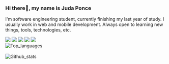### Hi there👋, my name is Juda Ponce
I'm software engineering student, currently finishing my last year of study. I usually work in web and mobile development. Always open to learning new things, tools, technologies, etc.

<img src= "https://img.shields.io/badge/-JAVASCRIPT-F7DF1E?logo=javascript&logoColor=fff"/> <img src = "https://img.shields.io/badge/-REACT-61DAFB?logo=react&logoColor=fff"/> <img src = "https://img.shields.io/badge/-CSS-1572B6?logo=css&logoColor=fff"/> <img src ="https://img.shields.io/badge/-HTML-E34F26?logo=html&logoColor=fff"/> <img src="https://img.shields.io/badge/-C++-00599C?logo=c++&logoColor=fff"/>
<br>
![Top_languages](https://github-readme-stats.vercel.app/api/top-langs/?username=judaaaron&layout=compact&langs_count=8&theme=dark)
<br>
<br>
![Github_stats](https://github-readme-stats.vercel.app/api?username=judaaaron&show_icons=true&theme=dark)
<!--
**judaaaron/judaaaron** is a ✨ _special_ ✨ repository because its `README.md` (this file) appears on your GitHub profile.

Here are some ideas to get you started:

- 🔭 I’m currently working on ...
- 🌱 I’m currently learning ...
- 👯 I’m looking to collaborate on ...
- 🤔 I’m looking for help with ...
- 💬 Ask me about ...
- 📫 How to reach me: ...
- 😄 Pronouns: ...
- ⚡ Fun fact: ...
-->


